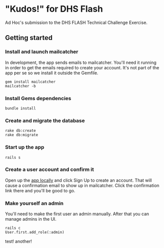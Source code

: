 # "Kudos!" for DHS Flash

Ad Hoc's submission to the DHS FLASH Technical Challenge Exercise.

## Getting started

### Install and launch mailcatcher

In development, the app sends emails to mailcatcher. You'll need it running in
order to get the emails required to create your account. It's not part of the
app per se so we install it outside the Gemfile.

```
gem install mailcatcher
mailcatcher -b
```

### Install Gems dependencies

```
bundle install
```

### Create and migrate the database

```
rake db:create
rake db:migrate
```

### Start up the app

```
rails s
```

### Create a user account and confirm it

Open up the [app locally](http://localhost:3000) and click Sign Up to create an
account. That will cause a confirmation email to show up in mailcatcher. Click
the confirmation link there and you'll be good to go.

### Make yourself an admin

You'll need to make the first user an admin manually. After that you can manage
admins in the UI.

```
rails c
User.first.add_role(:admin)
```

test!
another!